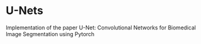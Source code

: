 # U-Nets
Implementation of the paper U-Net: Convolutional Networks for Biomedical Image Segmentation using Pytorch
